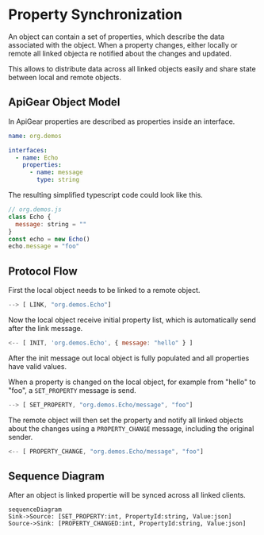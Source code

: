 # Property Synchronization

An object can contain a set of properties, which describe the data associated with the object. When a property changes, either locally or remote all linked objecta re notified about the changes and updated.

This allows to distribute data across all linked objects easily and share state between local and remote objects.

## ApiGear Object Model

In ApiGear properties are described as properties inside an interface.

```yaml
name: org.demos

interfaces:
  - name: Echo
    properties:
      - name: message
        type: string
```

The resulting simplified typescript code could look like this.

```js
// org.demos.js
class Echo {
  message: string = ""
}
const echo = new Echo()
echo.message = "foo"
```

## Protocol Flow

First the local object needs to be linked to a remote object.

```js
--> [ LINK, "org.demos.Echo"]
```

Now the local object receive initial property list, which is automatically send after the link message.

```js
<-- [ INIT, 'org.demos.Echo', { message: "hello" } ]
```

After the init message out local object is fully populated and all properties have valid values.



When a property is changed on the local object, for example from "hello" to "foo", a `SET_PROPERTY` message is send.


```js
--> [ SET_PROPERTY, "org.demos.Echo/message", "foo"]
```

The remote object will then set the property and notify all linked objects about the changes using a `PROPERTY_CHANGE` message, including the original sender.

```js
<-- [ PROPERTY_CHANGE, "org.demos.Echo/message", "foo"]
```


## Sequence Diagram

After an object is linked propertie will be synced across all linked clients.

```mermaid
sequenceDiagram
Sink->Source: [SET_PROPERTY:int, PropertyId:string, Value:json]
Source->Sink: [PROPERTY_CHANGED:int, PropertyId:string, Value:json]
```